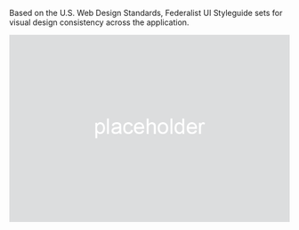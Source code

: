 Based on the U.S. Web Design Standards, Federalist UI Styleguide sets for visual design consistency across the application.

<p align="center">
  <img src="../../assets/placeholder.png?raw=true" alt="placeholder"/>
</p>

